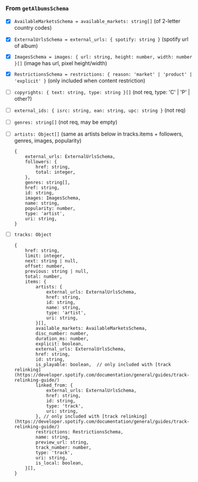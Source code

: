 ### From `getAlbumsSchema`
- [X] `AvailableMarketsSchema = available_markets: string[]` (of 2-letter country codes)
- [X] `ExternalUrlsSchema = external_urls: { spotify: string }` (spotify url of album)
- [X] `ImagesSchema = images: { url: string, height: number, width: number }[]` (image has url, pixel height/width)
- [X] `RestrictionsSchema = restrictions: { reason: 'market' | 'product' | 'explicit' }` (only included when content restriction)
- [ ] `copyrights: { text: string, type: string }[]` (not req, type: 'C' | 'P' | other?)
- [ ] `external_ids: { isrc: string, ean: string, upc: string }` (not req)
- [ ] `genres: string[]` (not req, may be empty)
- [ ] `artists: Object[]` (same as artists below in tracks.items + followers, genres, images, popularity)
    ```
    {
        external_urls: ExternalUrlsSchema,
        followers: {
            href: string,
            total: integer,
        },
        genres: string[],
        href: string,
        id: string,
        images: ImagesSchema,
        name: string,
        popularity: number,
        type: 'artist',
        uri: string,
    }
    ```
- [ ] `tracks: Object`
    ```
    {
        href: string,
        limit: integer,
        next: string | null,
        offset: number,
        previous: string | null,
        total: number,
        items: {
            artists: {
                external_urls: ExternalUrlsSchema,
                href: string,
                id: string,
                name: string,
                type: 'artist',
                uri: string,
            }[],
            available_markets: AvailableMarketsSchema,
            disc_number: number,
            duration_ms: number,
            explicit: boolean,
            external_urls: ExternalUrlsSchema,
            href: string,
            id: string,
            is_playable: boolean,  // only included with [track relinking](https://developer.spotify.com/documentation/general/guides/track-relinking-guide/)
            linked_from: {
                external_urls: ExternalUrlsSchema,
                href: string,
                id: string,
                type: 'track',
                uri: string,
            }, // only included with [track relinking](https://developer.spotify.com/documentation/general/guides/track-relinking-guide/)
            restrictions: RestrictionsSchema,
            name: string,
            preview_url: string,
            track_number: number,
            type: 'track',
            uri: string,
            is_local: boolean,
        }[],
    }
    ```

